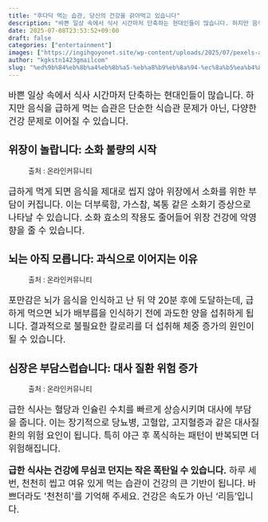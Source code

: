 ```yaml
---
title: "후다닥 먹는 습관, 당신의 건강을 갉아먹고 있습니다"
description: "바쁜 일상 속에서 식사 시간마저 단축하는 현대인들이 많습니다. 하지만 음식을 급하게 먹는 습관은 단순한 식습관 문제가 아닌, 다양한 건강 문제로 이어질 수 있습니다."
date: 2025-07-08T23:53:52+09:00
draft: false
categories: ["entertainment"]
images: ["https://ingihgoyonet.site/wp-content/uploads/2025/07/pexels-athena-2323183-683x1024.jpg", "https://ingihgoyonet.site/wp-content/uploads/2025/07/pexels-mart-production-7089020-2-1024x683.jpg", "https://ingihgoyonet.site/wp-content/uploads/2025/07/pexels-karolina-grabowska-4386467-2-683x1024.jpg"]
author: "kgkstn1423gmailcom"
slug: "%ed%9b%84%eb%8b%a4%eb%8b%a5-%eb%a8%b9%eb%8a%94-%ec%8a%b5%ea%b4%80-%eb%8b%b9%ec%8b%a0%ec%9d%98-%ea%b1%b4%ea%b0%95%ec%9d%84-%ea%b0%89%ec%95%84%eb%a8%b9%ea%b3%a0-%ec%9e%88%ec%8a%b5%eb%8b%88%eb%8b%a4"
---
```


<p style="font-size:18px">바쁜 일상 속에서 식사 시간마저 단축하는 현대인들이 많습니다. 하지만 음식을 급하게 먹는 습관은 단순한 식습관 문제가 아닌, 다양한 건강 문제로 이어질 수 있습니다.</p> <h2 >위장이 놀랍니다: 소화 불량의 시작</h2> <figure ><img src="https://ingihgoyonet.site/wp-content/uploads/2025/07/pexels-athena-2323183-683x1024.jpg" alt="" style="aspect-ratio:16/9;object-fit:cover"/><figcaption >출처 : 온라인커뮤니티</figcaption></figure> <p style="font-size:18px">급하게 먹게 되면 음식을 제대로 씹지 않아 위장에서 소화를 위한 부담이 커집니다. 이는 더부룩함, 가스참, 복통 같은 소화기 증상으로 나타날 수 있습니다. 소화 효소의 작용도 줄어들어 위장 건강에 악영향을 줄 수 있습니다.</p> <h2 >뇌는 아직 모릅니다: 과식으로 이어지는 이유</h2> <figure ><img src="https://ingihgoyonet.site/wp-content/uploads/2025/07/pexels-mart-production-7089020-2-1024x683.jpg" alt="" style="aspect-ratio:16/9;object-fit:cover"/><figcaption >출처 : 온라인커뮤니티</figcaption></figure> <p style="font-size:18px">포만감은 뇌가 음식을 인식하고 난 뒤 약 20분 후에 도달하는데, 급하게 먹으면 뇌가 배부름을 인식하기 전에 과도한 양을 섭취하게 됩니다. 결과적으로 불필요한 칼로리를 더 섭취해 체중 증가의 원인이 될 수 있습니다.</p> <h2 >심장은 부담스럽습니다: 대사 질환 위험 증가</h2> <figure ><img src="https://ingihgoyonet.site/wp-content/uploads/2025/07/pexels-karolina-grabowska-4386467-2-683x1024.jpg" alt="" style="aspect-ratio:16/9;object-fit:cover"/><figcaption >출처 : 온라인커뮤니티</figcaption></figure> <p style="font-size:18px">급한 식사는 혈당과 인슐린 수치를 빠르게 상승시키며 대사에 부담을 줍니다. 이는 장기적으로 당뇨병, 고혈압, 고지혈증과 같은 대사질환의 위험 요인이 됩니다. 특히 야근 후 폭식하는 패턴이 반복되면 더 위험해집니다.</p> <p style="font-size:18px"><strong>급한 식사는 건강에 무심코 던지는 작은 폭탄일 수 있습니다.</strong> 하루 세 번, 천천히 씹고 여유 있게 먹는 습관이 건강의 큰 기반이 됩니다. 바쁘더라도 '천천히'를 기억해 주세요. 건강은 속도가 아닌 ‘리듬’입니다.</p>